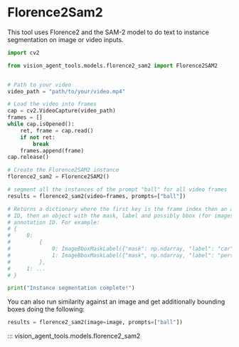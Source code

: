 # Florence2Sam2

This tool uses Florence2 and the SAM-2 model to do text to instance segmentation on image or video inputs.

```python
import cv2

from vision_agent_tools.models.florence2_sam2 import Florence2SAM2


# Path to your video
video_path = "path/to/your/video.mp4"

# Load the video into frames
cap = cv2.VideoCapture(video_path)
frames = []
while cap.isOpened():
    ret, frame = cap.read()
    if not ret:
        break
    frames.append(frame)
cap.release()

# Create the Florence2SAM2 instance
florence2_sam2 = Florence2SAM2()

# segment all the instances of the prompt "ball" for all video frames
results = florence2_sam2(video=frames, prompts=["ball"])

# Returns a dictionary where the first key is the frame index then an annotation
# ID, then an object with the mask, label and possibly bbox (for images) for each
# annotation ID. For example:
# {
#     0:
#         {
#             0: ImageBboxMaskLabel({"mask": np.ndarray, "label": "car"}),
#             1: ImageBboxMaskLabel({"mask", np.ndarray, "label": "person"})
#         },
#     1: ...
# }

print("Instance segmentation complete!")

```

You can also run similarity against an image and get additionally bounding boxes doing the following:

```python
results = florence2_sam2(image=image, prompts=["ball"])
```

::: vision_agent_tools.models.florence2_sam2
